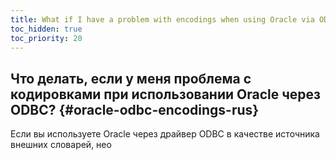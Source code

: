 ```yaml
---
title: What if I have a problem with encodings when using Oracle via ODBC?
toc_hidden: true
toc_priority: 20
---
```


## Что делать, если у меня проблема с кодировками при использовании Oracle через ODBC? {#oracle-odbc-encodings-rus}

Если вы используете Oracle через драйвер ODBC в качестве источника внешних словарей, нео